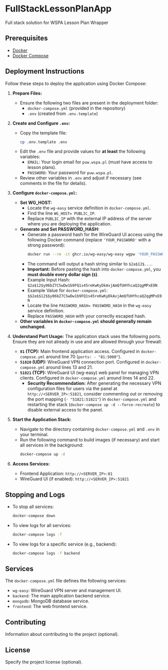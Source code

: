 # FullStackLessonPlanApp

Full stack solution for WSPA Lesson Plan Wrapper

## Prerequisites

*   [Docker](https://docs.docker.com/get-docker/)
*   [Docker Compose](https://docs.docker.com/compose/install/)

## Deployment Instructions

Follow these steps to deploy the application using Docker Compose:

1.  **Prepare Files:**
    *   Ensure the following two files are present in the deployment folder:
        *   `docker-compose.yml` (provided in the repository)
        *   `.env` (created from `.env.template`)

2.  **Create and Configure `.env`:**
    *   Copy the template file:
        ```bash
        cp .env.template .env
        ```
    *   Edit the `.env` file and provide values for **at least** the following variables:
        *   `EMAIL`: Your login email for `puw.wspa.pl` (must have access to lesson plans).
        *   `PASSWORD`: Your password for `puw.wspa.pl`.
    *   Review other variables in `.env` and adjust if necessary (see comments in the file for details).

3.  **Configure `docker-compose.yml`:**
    *   **Set WG_HOST:**
        *   Locate the `wg-easy` service definition in `docker-compose.yml`.
        *   Find the line `WG_HOST= PUBLIC_IP`.
        *   Replace `PUBLIC_IP` with the external IP address of the server where you are deploying the application.
    *   **Generate and Set PASSWORD_HASH:**
        *   Generate a password hash for the WireGuard UI access using the following Docker command (replace `'YOUR_PASSWORD'` with a strong password):
            ```bash
            docker run --rm -it ghcr.io/wg-easy/wg-easy wgpw 'YOUR_PASSWORD'
            ```
        *   The command will output a hash string similar to `$2a$12$...`.
        *   **Important:** Before pasting the hash into `docker-compose.yml`, you **must double every dollar sign (`$`)**.
          *   Example Input Hash: `$2a$12$y06bZ7CSwDw1b9FQ1s45reKwKyDkAvjAmQfUHYhcaQ2qgMPxE0N`
          *   Example Value for `docker-compose.yml`: `$$2a$$12$$y06bZ7CSwDw1b9FQ1s45reKwKyDkAvjAmQfUHYhcaQ2qgMPxE0N`
        *   Locate the line `PASSWORD_HASH= PASSWORD_HASH` in the `wg-easy` service definition.
        *   Replace `PASSWORD_HASH` with your correctly escaped hash.
    *   **Other variables in `docker-compose.yml` should generally remain unchanged.**

4.  **Understand Port Usage:**
    The application stack uses the following ports. Ensure they are not already in use and are allowed through your firewall:
    *   **`81` (TCP):** Main frontend application access. Configured in `docker-compose.yml` around line 70 (`ports: - "81:5000"`).
    *   **`51820` (UDP):** WireGuard VPN connection port. Configured in `docker-compose.yml` around lines 13 and 21.
    *   **`51821` (TCP):** WireGuard UI (wg-easy) web panel for managing VPN clients. Configured in `docker-compose.yml` around lines 14 and 22.
        *   **Security Recommendation:** After generating the necessary VPN configuration files for users via the panel at `http://<SERVER_IP>:51821`, consider commenting out or removing the port mapping (`- "51821:51821"`) in `docker-compose.yml` and restarting the stack (`docker-compose up -d --force-recreate`) to disable external access to the panel.

5.  **Start the Application Stack:**
    *   Navigate to the directory containing `docker-compose.yml` and `.env` in your terminal.
    *   Run the following command to build images (if necessary) and start all services in the background:
        ```bash
        docker-compose up -d
        ```

6.  **Access Services:**
    *   Frontend Application: `http://<SERVER_IP>:81`
    *   WireGuard UI (if enabled): `http://<SERVER_IP>:51821`

## Stopping and Logs

*   To stop all services:
    ```bash
    docker-compose down
    ```
*   To view logs for all services:
    ```bash
    docker-compose logs -f
    ```
*   To view logs for a specific service (e.g., backend):
    ```bash
    docker-compose logs -f backend
    ```

## Services

The `docker-compose.yml` file defines the following services:

*   `wg-easy`: WireGuard VPN server and management UI.
*   `backend`: The main application backend service.
*   `mongodb`: MongoDB database service.
*   `frontend`: The web frontend service.

## Contributing

Information about contributing to the project (optional).

## License

Specify the project license (optional).

